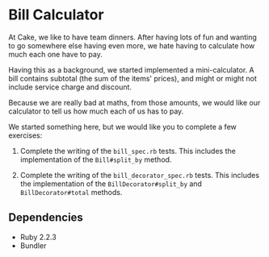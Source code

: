 Bill Calculator
===============

At Cake, we like to have team dinners. After having lots of fun and wanting to go somewhere else
having even more, we hate having to calculate how much each one have to pay.

Having this as a background, we started implemented a mini-calculator.
A bill contains subtotal (the sum of the items' prices), and might or might not include service
charge and discount.

Because we are really bad at maths, from those amounts, we would like our calculator to tell us how much each of us has to pay.

We started something here, but we would like you to complete a few exercises:

1. Complete the writing of the `bill_spec.rb` tests. This includes the implementation of the
`Bill#split_by` method.

2. Complete the writing of the `bill_decorator_spec.rb` tests. This includes the implementation of
the `BillDecorator#split_by` and `BillDecorator#total` methods.

Dependencies
------------
* Ruby 2.2.3
* Bundler
